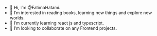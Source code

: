 - 👋 Hi, I’m @FatimaHatami.
- 👀 I’m interested in reading books, learning new things and explore new worlds.
- 🌱 I’m currently learning react js and typescript.
- 💞️ I’m looking to collaborate on any Frontend projects.
<!-- - 📫 How to reach me ... -->

<!---
FatimaHatami/FatimaHatami is a ✨ special ✨ repository because its `README.md` (this file) appears on your GitHub profile.
You can click the Preview link to take a look at your changes.
--->
